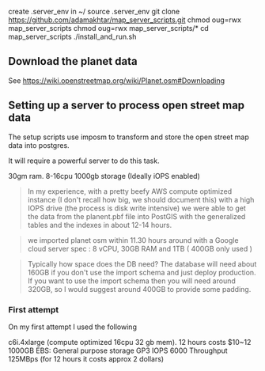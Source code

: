 create .server_env in ~/
source .server_env
git clone https://github.com/adamakhtar/map_server_scripts.git
chmod oug=rwx map_server_scripts
chmod oug=rwx map_server_scripts/\*
cd map_server_scripts
./install_and_run.sh

## Download the planet data

See https://wiki.openstreetmap.org/wiki/Planet.osm#Downloading

## Setting up a server to process open street map data

The setup scripts use imposm to transform and store the open street map data into postgres.

It will require a powerful server to do this task.

30gm ram.
8-16cpu
1000gb storage (Ideally iOPS enabled)

> In my experience, with a pretty beefy AWS compute optimized instance (I don't recall how big, we should document this) with a high IOPS drive (the process is disk write intensive) we were able to get the data from the planent.pbf file into PostGIS with the generalized tables and the indexes in about 12-14 hours.

> we imported planet osm within 11.30 hours around with a Google cloud server
> spec : 8 vCPU, 30GB RAM and 1TB ( 400GB only used )

> Typically how space does the DB need?
> The database will need about 160GB if you don't use the import schema and just deploy production. If you want to use the import schema then you will need around 320GB, so I would suggest around 400GB to provide some padding.

### First attempt

On my first attempt I used the following

c6i.4xlarge (compute optimized 16cpu 32 gb mem). 12 hours costs $10~12
1000GB EBS: General purpose storage GP3 IOPS 6000 Throughput 125MBps (for 12 hours it costs approx 2 dollars)
